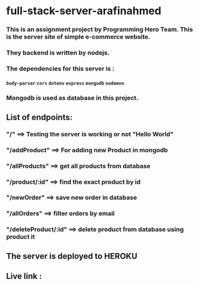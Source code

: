 # full-stack-server-arafinahmed

### This is an assignment project by Programming Hero Team. This is the server site of simple e-commerce website. 

### They backend is written by nodejs. 

### The dependencies for this server is :
#### `body-parser` `cors` `dotenv` `express` `mongodb` `nodemon`

### Mongodb is used as database in this project. 


## List of endpoints: 

### "/" ==> Testing the server is working or not "Hello World"
### "/addProduct" ==> For adding new Product in mongodb
### "/allProducts" ==> get all products from database
### "/product/:id" ==> find the exact product by id
### "/newOrder" ==> save new order in database
### "/allOrders" ==> filter orders by email 
### "/deleteProduct/:id" ==> delete product from database using product it

## The server is deployed to HEROKU 
## Live link : 
